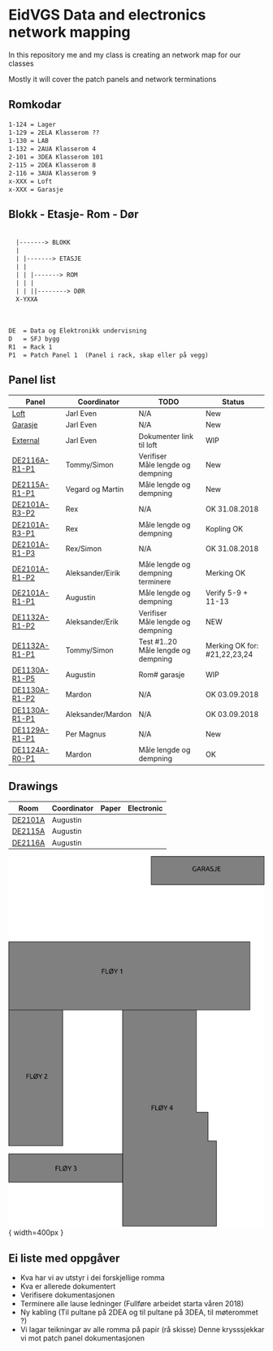 <h1>EidVGS Data and electronics network mapping</h1>

<p>In this repository me and my class is creating an network map for our classes</p>
<p>Mostly it will cover the patch panels and network terminations</p>

## Romkodar
```
1-124 = Lager
1-129 = 2ELA Klasserom ??
1-130 = LAB
1-132 = 2AUA Klasserom 4
2-101 = 3DEA Klasserom 101
2-115 = 2DEA Klasserom 8
2-116 = 3AUA Klasserom 9
x-XXX = Loft
x-XXX = Garasje

```

## Blokk - Etasje- Rom - Dør
```
 
  |-------> BLOKK
  |
  | |-------> ETASJE
  | |  
  | | |-------> ROM
  | | |
  | | ||--------> DØR
  X-YXXA
  
  
```

```
DE	= Data og Elektronikk undervisning
D	= SFJ bygg
R1	= Rack 1					       
P1	= Patch Panel 1	 (Panel i rack, skap eller på vegg)
```

## Panel list
[comment]: # (Autotable start)

|                  Panel                 |   Coordinator   |                  TODO                 |             Status             |
|----------------------------------------|-----------------|---------------------------------------|--------------------------------|
|[Loft](Panels/Loft.md)                  |Jarl Even        |N/A                                    |New                             |
|[Garasje](Panels/Garasje.md)            |Jarl Even        |N/A                                    |New                             |
|[External](Panels/External.md)          |Jarl Even        |Dokumenter link til loft               |WIP                             |
|[DE2116A-R1-P1](Panels/DE2116A-R1-P1.md)|Tommy/Simon      |Verifiser<br/>Måle lengde og dempning  |New                             |
|[DE2115A-R1-P1](Panels/DE2115A-R1-P1.md)|Vegard og Martin |Måle lengde og dempning                |New                             |
|[DE2101A-R3-P2](Panels/DE2101A-R3-P2.md)|Rex              |N/A                                    |OK 31.08.2018                   |
|[DE2101A-R3-P1](Panels/DE2101A-R3-P1.md)|Rex              |Måle lengde og dempning                |Kopling OK                      |
|[DE2101A-R1-P3](Panels/DE2101A-R1-P3.md)|Rex/Simon        |N/A                                    |OK 31.08.2018                   |
|[DE2101A-R1-P2](Panels/DE2101A-R1-P2.md)|Aleksander/Eirik |Måle lengde og dempning<br/>terminere  |Merking OK                      |
|[DE2101A-R1-P1](Panels/DE2101A-R1-P1.md)|Augustin         |Måle lengde og dempning                |Verify 5-9 + 11-13              |
|[DE1132A-R1-P2](Panels/DE1132A-R1-P2.md)|Aleksander/Erik  |Verifiser<br/>Måle lengde og dempning  |NEW                             |
|[DE1132A-R1-P1](Panels/DE1132A-R1-P1.md)|Tommy/Simon      |Test #1..20<br/>Måle lengde og dempning|Merking OK for:<br/>#21,22,23,24|
|[DE1130A-R1-P5](Panels/DE1130A-R1-P5.md)|Augustin         |Rom# garasje                           |WIP                             |
|[DE1130A-R1-P2](Panels/DE1130A-R1-P2.md)|Mardon           |N/A                                    |OK 03.09.2018                   |
|[DE1130A-R1-P1](Panels/DE1130A-R1-P1.md)|Aleksander/Mardon|N/A                                    |OK 03.09.2018                   |
|[DE1129A-R1-P1](Panels/DE1129A-R1-P1.md)|Per Magnus       |N/A                                    |New                             |
|[DE1124A-R0-P1](Panels/DE1124A-R0-P1.md)|Mardon           |Måle lengde og dempning                |OK                              |

[comment]: # (Autotable stop)

## Drawings 
|                  Room                   |     Coordinator     | Paper | Electronic  |
|-----------------------------------------|---------------------|-------|-------------|
|[DE2101A](./Drawings/2101A-FloorPlan.svg)|Augustin             |       |             |
|[DE2115A](./Drawings/2115A-FloorPlan.svg)|Augustin             |       |             |
|[DE2116A](./Drawings/2116A-FloorPlan.svg)|Augustin             |       |             |


![EidVGS](./Drawings/EIDVGS-SectionPlan.png){ width=400px }


## Ei liste med oppgåver 

* Kva har vi av utstyr i dei forskjellige romma
* Kva er allerede dokumentert
* Verifisere dokumentasjonen
* Terminere alle lause ledninger (Fullføre arbeidet starta våren 2018)
* Ny kabling (Til pultane på 2DEA og til pultane på 3DEA, til møterommet ?)
* Vi lagar teikningar av alle romma på papir (rå skisse) Denne krysssjekkar vi mot patch panel dokumentasjonen



